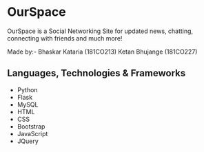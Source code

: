 # OurSpace


OurSpace is a Social Networking Site for updated news, chatting, connecting with friends and much more!

Made by:-
Bhaskar Kataria (181CO213)
Ketan Bhujange (181CO227)

## Languages, Technologies & Frameworks
- Python
- Flask
- MySQL
- HTML
- CSS
- Bootstrap
- JavaScript
- JQuery
